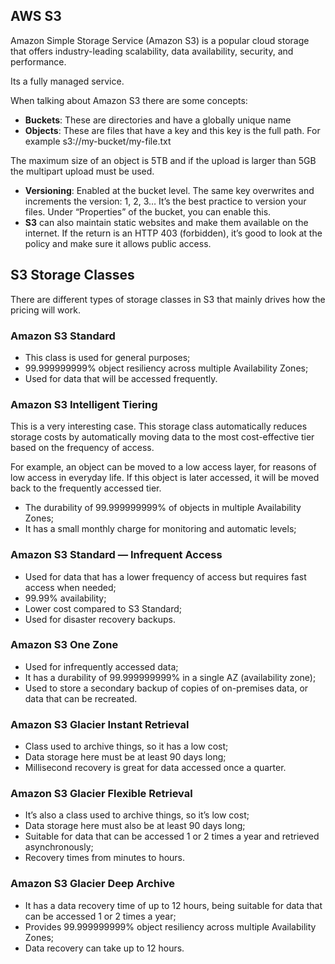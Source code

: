 ## AWS S3
Amazon Simple Storage Service (Amazon S3) is a popular cloud storage that offers industry-leading scalability, data availability, security, and performance. 

Its a fully managed service.

When talking about Amazon S3 there are some concepts:

- **Buckets**: These are directories and have a globally unique name
- **Objects**: These are files that have a key and this key is the full path. For example s3://my-bucket/my-file.txt

The maximum size of an object is 5TB and if the upload is larger than 5GB the multipart upload must be used.

- **Versioning**: Enabled at the bucket level. The same key overwrites and increments the version: 1, 2, 3… It’s the best practice to version your files. Under “Properties” of the bucket, you can enable this.
- **S3** can also maintain static websites and make them available on the internet. If the return is an HTTP 403 (forbidden), it’s good to look at the policy and make sure it allows public access.

## S3 Storage Classes
There are different types of storage classes in S3 that mainly drives how the pricing will work.

### Amazon S3 Standard
- This class is used for general purposes;
- 99.999999999% object resiliency across multiple Availability Zones;
- Used for data that will be accessed frequently.

### Amazon S3 Intelligent Tiering

This is a very interesting case. This storage class automatically reduces storage costs by automatically moving data to the most cost-effective tier based on the frequency of access.

For example, an object can be moved to a low access layer, for reasons of low access in everyday life. If this object is later accessed, it will be moved back to the frequently accessed tier.

- The durability of 99.999999999% of objects in multiple Availability Zones;
- It has a small monthly charge for monitoring and automatic levels;

### Amazon S3 Standard — Infrequent Access

- Used for data that has a lower frequency of access but requires fast access when needed;
- 99.99% availability;
- Lower cost compared to S3 Standard;
- Used for disaster recovery backups.

### Amazon S3 One Zone

- Used for infrequently accessed data;
- It has a durability of 99.999999999% in a single AZ (availability zone);
- Used to store a secondary backup of copies of on-premises data, or data that can be recreated.

### Amazon S3 Glacier Instant Retrieval

- Class used to archive things, so it has a low cost;
- Data storage here must be at least 90 days long;
- Millisecond recovery is great for data accessed once a quarter.

### Amazon S3 Glacier Flexible Retrieval

- It’s also a class used to archive things, so it’s low cost;
- Data storage here must also be at least 90 days long;
- Suitable for data that can be accessed 1 or 2 times a year and retrieved asynchronously;
- Recovery times from minutes to hours.

### Amazon S3 Glacier Deep Archive

- It has a data recovery time of up to 12 hours, being suitable for data that can be accessed 1 or 2 times a year;
- Provides 99.999999999% object resiliency across multiple Availability Zones;
- Data recovery can take up to 12 hours.
